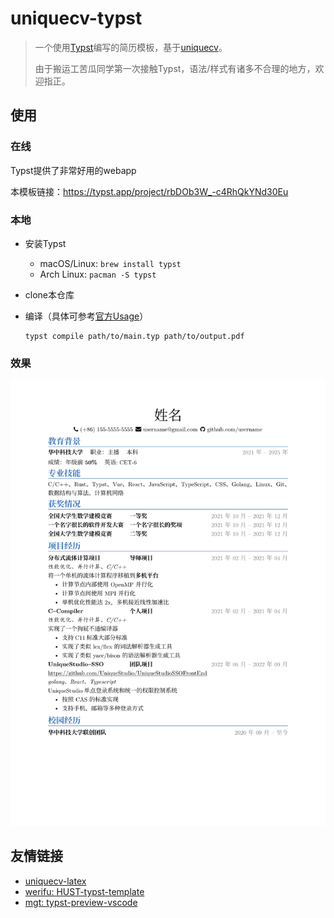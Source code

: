 # uniquecv-typst

> 一个使用[Typst](https://typst.app/)编写的简历模板，基于[uniquecv](https://github.com/dyinnz/uniquecv)。
>
> 由于搬运工苦瓜同学第一次接触Typst，语法/样式有诸多不合理的地方，欢迎指正。

## 使用

### 在线

Typst提供了非常好用的webapp

本模板链接：https://typst.app/project/rbDOb3W_-c4RhQkYNd30Eu

### 本地

- 安装Typst

  - macOS/Linux: `brew install typst`
  - Arch Linux: `pacman -S typst`

- clone本仓库

- 编译（具体可参考[官方Usage](https://github.com/typst/typst)）

  ```
  typst compile path/to/main.typ path/to/output.pdf
  ```

### 效果

![效果图](https://github.com/gaoachao/uniquecv-typst/raw/main/image.png)

## 友情链接

- [uniquecv-latex](https://github.com/dyinnz/uniquecv)
- [werifu: HUST-typst-template](https://github.com/werifu/HUST-typst-template)
- [mgt: typst-preview-vscode](https://github.com/Enter-tainer/typst-preview-vscode)